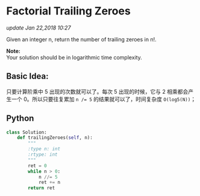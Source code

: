 # Factorial Trailing Zeroes

_update Jan 22,2018 10:27_

Given an integer n, return the number of trailing zeroes in n!.

**Note:**  
Your solution should be in logarithmic time complexity.

## Basic Idea:

只要计算阶乘中 5 出现的次数就可以了。每次 5 出现的时候，它与 2 相乘都会产生一个 0。所以只要往复累加 `n /= 5` 的结果就可以了，时间复杂度 `O(log5(N))`；

## Python

```python
class Solution:
    def trailingZeroes(self, n):
        """
        :type n: int
        :rtype: int
        """
        ret = 0
        while n > 0:
            n //= 5
            ret += n
        return ret
```

